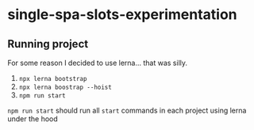# single-spa-slots-experimentation

## Running project
For some reason I decided to use lerna... that was silly.

1. `npx lerna bootstrap`
2. `npx lerna boostrap --hoist`
3. `npm run start`

`npm run start` should run all `start` commands in each project using lerna under the hood